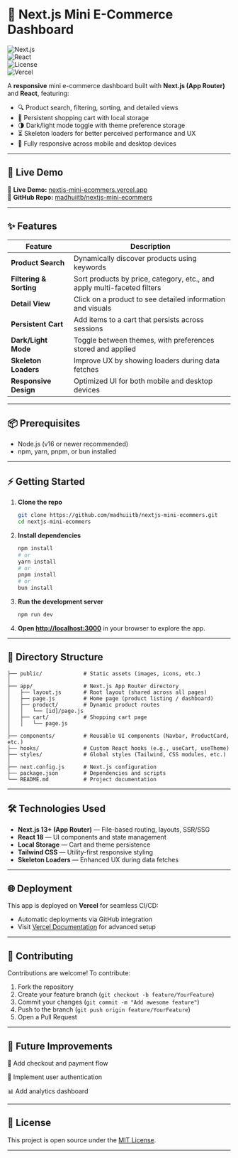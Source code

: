 # 🛒 Next.js Mini E-Commerce Dashboard

![Next.js](https://img.shields.io/badge/Next.js-13+-000000?logo=next.js)  
![React](https://img.shields.io/badge/React-18-61dafb?logo=react)  
![License](https://img.shields.io/badge/License-MIT-green)  
![Vercel](https://img.shields.io/badge/Deployed%20on-Vercel-black?logo=vercel)

A **responsive** mini e-commerce dashboard built with **Next.js (App Router)** and **React**, featuring:

- 🔍 Product search, filtering, sorting, and detailed views  
- 🛒 Persistent shopping cart with local storage  
- 🌗 Dark/light mode toggle with theme preference storage  
- ⏳ Skeleton loaders for better perceived performance and UX  
- 📱 Fully responsive across mobile and desktop devices  

---

## 🚀 Live Demo  

🔗 **Live Demo:** [nextjs-mini-ecommers.vercel.app](https://nextjs-mini-ecommers.vercel.app/)  
🔗 **GitHub Repo:** [madhuiitb/nextjs-mini-ecommers](https://github.com/madhuiitb/nextjs-mini-ecommers/tree/main)


---

## ✨ Features  

| Feature                   | Description |
|---------------------------|-------------|
| **Product Search**        | Dynamically discover products using keywords |
| **Filtering & Sorting**   | Sort products by price, category, etc., and apply multi-faceted filters |
| **Detail View**           | Click on a product to see detailed information and visuals |
| **Persistent Cart**       | Add items to a cart that persists across sessions |
| **Dark/Light Mode**       | Toggle between themes, with preferences stored and applied |
| **Skeleton Loaders**      | Improve UX by showing loaders during data fetches |
| **Responsive Design**     | Optimized UI for both mobile and desktop devices |

---

## 📦 Prerequisites  

- Node.js (v16 or newer recommended)  
- npm, yarn, pnpm, or bun installed  

---

## ⚡ Getting Started  

1. **Clone the repo**
   ```bash
   git clone https://github.com/madhuiitb/nextjs-mini-ecommers.git
   cd nextjs-mini-ecommers
   

2. **Install dependencies**

   ```bash
   npm install
   # or
   yarn install
   # or
   pnpm install
   # or
   bun install
   ```

3. **Run the development server**

   ```bash
   npm run dev
   ```

4. **Open [http://localhost:3000](http://localhost:3000)** in your browser to explore the app.

---

## 📂 Directory Structure

```
├── public/             # Static assets (images, icons, etc.)
│
├── app/                # Next.js App Router directory
│   ├── layout.js       # Root layout (shared across all pages)
│   ├── page.js         # Home page (product listing / dashboard)
│   ├── product/        # Dynamic product routes
│   │   └── [id]/page.js
│   ├── cart/           # Shopping cart page
│   │   └── page.js
│
├── components/         # Reusable UI components (Navbar, ProductCard, etc.)
├── hooks/              # Custom React hooks (e.g., useCart, useTheme)
├── styles/             # Global styles (Tailwind, CSS modules, etc.)
│
├── next.config.js      # Next.js configuration
├── package.json        # Dependencies and scripts
└── README.md           # Project documentation
```

---

## 🛠️ Technologies Used

* **Next.js 13+ (App Router)** — File-based routing, layouts, SSR/SSG
* **React 18** — UI components and state management
* **Local Storage** — Cart and theme persistence
* **Tailwind CSS** — Utility-first responsive styling
* **Skeleton Loaders** — Enhanced UX during data fetches

---

## 🌐 Deployment

This app is deployed on **Vercel** for seamless CI/CD:

* Automatic deployments via GitHub integration
* Visit [Vercel Documentation](https://vercel.com/docs) for advanced setup

---

## 🤝 Contributing

Contributions are welcome! To contribute:

1. Fork the repository
2. Create your feature branch (`git checkout -b feature/YourFeature`)
3. Commit your changes (`git commit -m "Add awesome feature"`)
4. Push to the branch (`git push origin feature/YourFeature`)
5. Open a Pull Request

---
## 📌 Future Improvements

🛒 Add checkout and payment flow

👤 Implement user authentication

📊 Add analytics dashboard

---

## 📜 License

This project is open source under the [MIT License](LICENSE).

---
